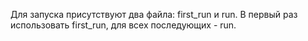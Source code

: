 Для запуска присутствуют два файла: first_run и run. В первый раз использовать first_run, для всех последующих - run.
